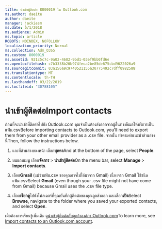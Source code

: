 ```yaml
---
title: นำเข้าผู้ติดต่อ 8000019 ใน Outlook.com
ms.author: daeite
author: daeite
manager: jackiesm
ms.date: 5/1/2018
ms.audience: Admin
ms.topic: article
ROBOTS: NOINDEX, NOFOLLOW
localization_priority: Normal
ms.collection: Adm_O365
ms.custom: 8000019
ms.assetid: 921c5c7c-9a02-4682-9bd1-03ef9bb0fd6e
ms.openlocfilehash: c7b3338b26b974feca2be85de675cbd9622026a9
ms.sourcegitcommit: 03a156a9c9740521155a30775492c7dff0982588
ms.translationtype: MT
ms.contentlocale: th-TH
ms.lasthandoff: 03/22/2019
ms.locfileid: "30788105"
---
```

# <a name="import-contacts"></a><span data-ttu-id="f9000-102">นำเข้าผู้ติดต่อ</span><span class="sxs-lookup"><span data-stu-id="f9000-102">Import contacts</span></span>

<span data-ttu-id="f9000-103">ก่อนที่จะนำเข้าที่ติดต่อไปยัง Outlook.com คุณจำเป็นต้องส่งออกจากผู้อื่นทางอีเมลให้บริการเป็นแฟ้ม.csv</span><span class="sxs-lookup"><span data-stu-id="f9000-103">Before importing contacts to Outlook.com, you'll need to export them from your other email provider as a .csv file.</span></span> <span data-ttu-id="f9000-104">จากนั้น ทำตามคำแนะนำด้านล่างนี้</span><span class="sxs-lookup"><span data-stu-id="f9000-104">Then, follow the instructions below.</span></span>
  
1. <span data-ttu-id="f9000-105">และที่ด้านล่างของหน้า เลือก**บุคคล**</span><span class="sxs-lookup"><span data-stu-id="f9000-105">And at the bottom of the page, select **People**.</span></span> 
    
2. <span data-ttu-id="f9000-106">บนแถบเมนู เลือก**จัดการ** \> **นำเข้าผู้ติดต่อ**</span><span class="sxs-lookup"><span data-stu-id="f9000-106">On the menu bar, select **Manage** \> **Import contacts**.</span></span> 
    
3. <span data-ttu-id="f9000-107">เลือก**Gmail** (แม้ว่าแฟ้ม.csv ของคุณอาจไม่ได้มาจาก Gmail) เนื่องจาก Gmail ใช้ชนิดแฟ้ม.csv</span><span class="sxs-lookup"><span data-stu-id="f9000-107">Select **Gmail** (even though your .csv file might not have come from Gmail) because Gmail uses the .csv file type.</span></span> 
    
4. <span data-ttu-id="f9000-108">เลือก**เรียกดู**ไปยังโฟลเดอร์ที่คุณบันทึกผู้ติดต่อของคุณถูกส่งออก และเลือก**เปิด**</span><span class="sxs-lookup"><span data-stu-id="f9000-108">Select **Browse**, navigate to the folder where you saved your exported contacts, and select **Open**.</span></span> 
    
<span data-ttu-id="f9000-109">เมื่อต้องการเรียนรู้เพิ่มเติม ดู[นำเข้าผู้ติดต่อกับลูกค้าองค์กร Outlook.com](https://go.microsoft.com/fwlink/p/?linkid=873136)</span><span class="sxs-lookup"><span data-stu-id="f9000-109">To learn more, see [Import contacts to an Outlook.com account](https://go.microsoft.com/fwlink/p/?linkid=873136).</span></span>
  

